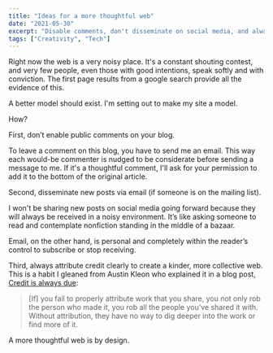 ```yaml
---
title: "Ideas for a more thoughtful web"
date: "2021-05-30"
excerpt: "Disable comments, don't disseminate on social media, and always attribute credit."
tags: ["Creativity", "Tech"]
---
```


Right now the web is a very noisy place. It's a constant shouting contest, and very few people, even those with good intentions, speak softly and with conviction. The first page results from a google search provide all the evidence of this.

A better model should exist. I'm setting out to make my site a model. 

How? 

First, don’t enable public comments on your blog.

To leave a comment on this blog, you have to send me an email. This way each would-be commenter is nudged to be considerate before sending a message to me. If it's a thoughtful comment, I'll ask for your permission to add it to the bottom of the original article. 

Second, disseminate new posts via email (if someone is on the mailing list).

I won't be sharing new posts on social media going forward because they will always be received in a noisy environment. It’s like asking someone to read and contemplate nonfiction standing in the middle of a bazaar.

Email, on the other hand, is personal and completely within the reader’s control to subscribe or stop receiving.

Third, always attribute credit clearly to create a kinder, more collective web. This is a habit I gleaned from Austin Kleon who explained it in a blog post, [Credit is always due](https://austinkleon.com/2014/01/27/credit-is-always-due/):

> [If] you fail to properly attribute work that you share, you not only rob the person who made it, you rob all the people you’ve shared it with. Without attribution, they have no way to dig deeper into the work or find more of it.

A more thoughtful web is by design.